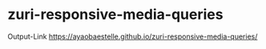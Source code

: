 # zuri-responsive-media-queries
Output-Link
 https://ayaobaestelle.github.io/zuri-responsive-media-queries/
